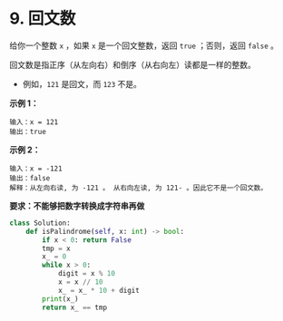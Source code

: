# 9. 回文数

给你一个整数 `x` ，如果 `x` 是一个回文整数，返回 `true` ；否则，返回 `false` 。

回文数是指正序（从左向右）和倒序（从右向左）读都是一样的整数。

- 例如，`121` 是回文，而 `123` 不是。

**示例 1：**

```
输入：x = 121
输出：true
```

**示例 2：**

```
输入：x = -121
输出：false
解释：从左向右读, 为 -121 。 从右向左读, 为 121- 。因此它不是一个回文数。
```

**要求：不能够把数字转换成字符串再做**

```python
class Solution:
    def isPalindrome(self, x: int) -> bool:
        if x < 0: return False
        tmp = x
        x_ = 0
        while x > 0:
            digit = x % 10
            x = x // 10
            x_ = x_ * 10 + digit
        print(x_)
        return x_ == tmp
```

